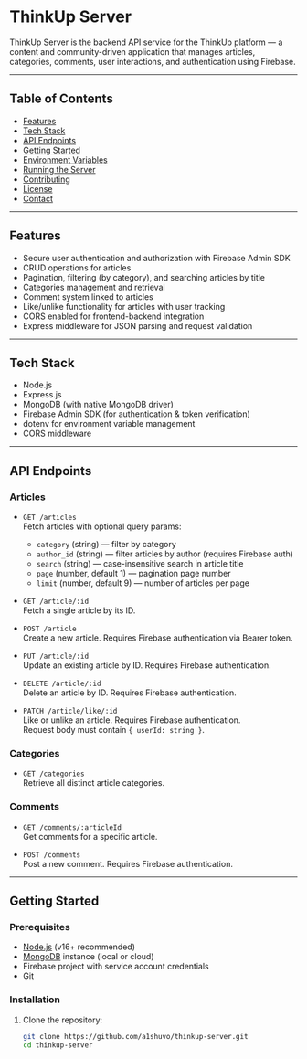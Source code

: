 # ThinkUp Server

ThinkUp Server is the backend API service for the ThinkUp platform — a content and community-driven application that manages articles, categories, comments, user interactions, and authentication using Firebase.

---

## Table of Contents

- [Features](#features)
- [Tech Stack](#tech-stack)
- [API Endpoints](#api-endpoints)
- [Getting Started](#getting-started)
- [Environment Variables](#environment-variables)
- [Running the Server](#running-the-server)
- [Contributing](#contributing)
- [License](#license)
- [Contact](#contact)

---

## Features

- Secure user authentication and authorization with Firebase Admin SDK
- CRUD operations for articles
- Pagination, filtering (by category), and searching articles by title
- Categories management and retrieval
- Comment system linked to articles
- Like/unlike functionality for articles with user tracking
- CORS enabled for frontend-backend integration
- Express middleware for JSON parsing and request validation

---

## Tech Stack

- Node.js
- Express.js
- MongoDB (with native MongoDB driver)
- Firebase Admin SDK (for authentication & token verification)
- dotenv for environment variable management
- CORS middleware

---

## API Endpoints

### Articles

- `GET /articles`  
  Fetch articles with optional query params:

  - `category` (string) — filter by category
  - `author_id` (string) — filter articles by author (requires Firebase auth)
  - `search` (string) — case-insensitive search in article title
  - `page` (number, default 1) — pagination page number
  - `limit` (number, default 9) — number of articles per page

- `GET /article/:id`  
  Fetch a single article by its ID.

- `POST /article`  
  Create a new article. Requires Firebase authentication via Bearer token.

- `PUT /article/:id`  
  Update an existing article by ID. Requires Firebase authentication.

- `DELETE /article/:id`  
  Delete an article by ID. Requires Firebase authentication.

- `PATCH /article/like/:id`  
  Like or unlike an article. Requires Firebase authentication.  
  Request body must contain `{ userId: string }`.

### Categories

- `GET /categories`  
  Retrieve all distinct article categories.

### Comments

- `GET /comments/:articleId`  
  Get comments for a specific article.

- `POST /comments`  
  Post a new comment. Requires Firebase authentication.

---

## Getting Started

### Prerequisites

- [Node.js](https://nodejs.org/) (v16+ recommended)
- [MongoDB](https://www.mongodb.com/) instance (local or cloud)
- Firebase project with service account credentials
- Git

### Installation

1. Clone the repository:

   ```bash
   git clone https://github.com/a1shuvo/thinkup-server.git
   cd thinkup-server
   ```
